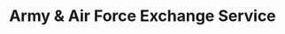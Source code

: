 ---
title: "Army & Air Force Exchange Service"
url: /battle-creek/army-and-air-force-exchange-service/
shop: convenience
---